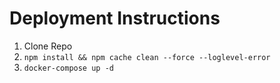 # Deployment Instructions
1. Clone Repo
2. ```npm install && npm cache clean --force --loglevel-error```
3. ```docker-compose up -d```